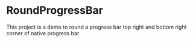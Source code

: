 # RoundProgressBar
This project is a demo to round a progress bar top right and bottom right corner of native progress bar
